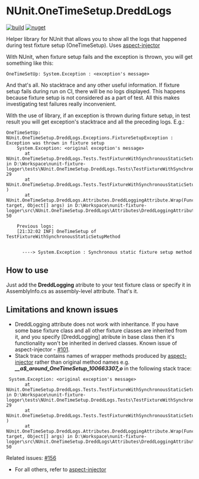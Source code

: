 # NUnit.OneTimeSetup.DreddLogs
[![build](https://github.com/alexsanv/NUnit.OneTimeSetup.DreddLogs/actions/workflows/build.yml/badge.svg)](https://github.com/alexsanv/NUnit.OneTimeSetup.DreddLogs/actions/workflows/build.yml)
[![nuget](https://buildstats.info/nuget/NUnit.OneTimeSetup.DreddLogs)](https://www.nuget.org/packages/NUnit.OneTimeSetup.DreddLogs/)

Helper library for NUnit that allows you to show all the logs that happened during test fixture setup (OneTimeSetup). Uses [aspect-injector](https://github.com/pamidur/aspect-injector)

With NUnit, when fixture setup fails and the exception is thrown, you will get something like this:

```
OneTimeSetUp: System.Exception : <exception's message>
```

And that's all. No stacktrace and any other useful information.
If fixture setup fails during run on CI, there will be no logs displayed.
This happens because fixture setup is not considered as a part of test.
All this makes investigating test failures really inconvenient.

With the use of library, if an exception is thrown during fixture setup, in test result you will get
exception's stacktrace and all the preceding logs. E.g.:

```
OneTimeSetUp: NUnit.OneTimeSetup.DreddLogs.Exceptions.FixtureSetupException : Exception was thrown in fixture setup
    System.Exception: <original exception's message>
       at NUnit.OneTimeSetup.DreddLogs.Tests.TestFixtureWithSynchronousStaticSetupMethod.__a$_around_OneTimeSetup_100663307_o() in D:\Workspace\nunit-fixture-logger\tests\NUnit.OneTimeSetup.DreddLogs.Tests\TestFixtureWithSynchronousNonStaticSetupMethod.cs:line 29
       at NUnit.OneTimeSetup.DreddLogs.Tests.TestFixtureWithSynchronousStaticSetupMethod.__a$_around_OneTimeSetup_100663307_u(Object[] )
       at NUnit.OneTimeSetup.DreddLogs.Attributes.DreddLoggingAttribute.Wrap(Func`2 target, Object[] args) in D:\Workspace\nunit-fixture-logger\src\NUnit.OneTimeSetup.DreddLogs\Attributes\DreddLoggingAttribute.cs:line 50

    Previous logs:
    [21:32:02 INF] OneTimeSetup of TestFixtureWithSynchronousStaticSetupMethod


      ----> System.Exception : Synchronous static fixture setup method
```

## How to use

Just add the **DreddLogging** atribute to your test fixture class or specify it in AssemblyInfo.cs
as assembly-level attribute.
That's it.

## Limitations and known issues

- DreddLogging attribute does not work with inheritance. If you have some base fixture class and all other fixture classes are inherited from it, and you specify [DreddLogging] atribute in base class then it's functionality won't be inherited in derived classes. Known issue of aspect-injector - [#101](https://github.com/pamidur/aspect-injector/issues/101).
- Stack trace contains names of wrapper methods produced by [aspect-injector](https://github.com/pamidur/aspect-injector) rather than original method names e.g. ***__a$_around_OneTimeSetup_100663307_o*** in the following stack trace:
```
 System.Exception: <original exception's message>
       at NUnit.OneTimeSetup.DreddLogs.Tests.TestFixtureWithSynchronousStaticSetupMethod.__a$_around_OneTimeSetup_100663307_o() in D:\Workspace\nunit-fixture-logger\tests\NUnit.OneTimeSetup.DreddLogs.Tests\TestFixtureWithSynchronousNonStaticSetupMethod.cs:line 29
       at NUnit.OneTimeSetup.DreddLogs.Tests.TestFixtureWithSynchronousStaticSetupMethod.__a$_around_OneTimeSetup_100663307_u(Object[] )
       at NUnit.OneTimeSetup.DreddLogs.Attributes.DreddLoggingAttribute.Wrap(Func`2 target, Object[] args) in D:\Workspace\nunit-fixture-logger\src\NUnit.OneTimeSetup.DreddLogs\Attributes\DreddLoggingAttribute.cs:line 50

```
Related issues: [#156](https://github.com/pamidur/aspect-injector/issues/156)

- For all others, refer to [aspect-injector](https://github.com/pamidur/aspect-injector)
